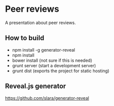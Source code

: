 Peer reviews
============

A presentation about peer reviews.

## How to build
* npm install -g generator-reveal
* npm install
* bower install (not sure if this is needed)
* grunt server (start a development server)
* grunt dist (exports the project for static hosting)

## Reveal.js generator
https://github.com/slara/generator-reveal
